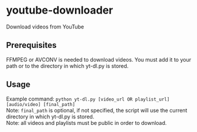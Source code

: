 # youtube-downloader
Download videos from YouTube

## Prerequisites

FFMPEG or AVCONV is needed to download videos. You must add it to your path or to the directory in which yt-dl.py is stored.

## Usage

Example command: `python yt-dl.py [video_url OR playlist_url] [audio/video] [final_path]`
<br>
Note: `final_path` is optional, if not specified, the script will use the current directory in which yt-dl.py is stored. <br>
Note: all videos and playlists must be public in order to download.
